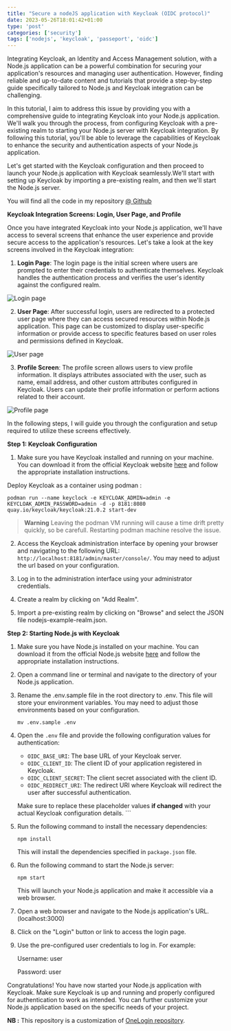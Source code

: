```yaml
---
title: "Secure a nodeJS application with Keycloak (OIDC protocol)"
date: 2023-05-26T18:01:42+01:00
type: 'post'
categories: ['security']
tags: ['nodejs', 'keycloak', 'passeport', 'oidc']
---
```

Integrating Keycloak, an Identity and Access Management solution, with a Node.js application can be a powerful combination for securing your application's resources and managing user authentication. However, finding reliable and up-to-date content and tutorials that provide a step-by-step guide specifically tailored to Node.js and Keycloak integration can be challenging.

In this tutorial, I aim to address this issue by providing you with a comprehensive guide to integrating Keycloak into your Node.js application. We'll walk you through the process, from configuring Keycloak with a pre-existing realm to starting your Node.js server with Keycloak integration. By following this tutorial, you'll be able to leverage the capabilities of Keycloak to enhance the security and authentication aspects of your Node.js application.

Let's get started with the Keycloak configuration and then proceed to launch your Node.js application with Keycloak seamlessly.We'll start with setting up Keycloak by importing a pre-existing realm, and then we'll start the Node.js server.

You will find all the code in my repository [@ Github](https://github.com/atiouajni/nodejs-oidc-keycloak)

**Keycloak Integration Screens: Login, User Page, and Profile**

Once you have integrated Keycloak into your Node.js application, we'll have access to several screens that enhance the user experience and provide secure access to the application's resources. Let's take a look at the key screens involved in the Keycloak integration:

1. **Login Page**: The login page is the initial screen where users are prompted to enter their credentials to authenticate themselves. Keycloak handles the authentication process and verifies the user's identity against the configured realm.

![Login page](/img/2023-05-26/login-page.png)

2. **User Page**: After successful login, users are redirected to a protected user page where they can access secured resources within Node.js application. This page can be customized to display user-specific information or provide access to specific features based on user roles and permissions defined in Keycloak.

![User page](/img/2023-05-26/user-page.png)

3. **Profile Screen**: The profile screen allows users to view profile information. It displays attributes associated with the user, such as name, email address, and other custom attributes configured in Keycloak. Users can update their profile information or perform actions related to their account.

![Profile page](/img/2023-05-26/profile-page.png)

In the following steps, I will guide you through the configuration and setup required to utilize these screens effectively.

**Step 1: Keycloak Configuration**

1. Make sure you have Keycloak installed and running on your machine. You can download it from the official Keycloak website [here](https://www.keycloak.org/downloads.html) and follow the appropriate installation instructions.

Deploy Keycloak as a container using podman :

```
podman run --name keyclock -e KEYCLOAK_ADMIN=admin -e KEYCLOAK_ADMIN_PASSWORD=admin -d -p 8181:8080 quay.io/keycloak/keycloak:21.0.2 start-dev
``` 
> **Warning**
> Leaving the podman VM running will cause a time drift pretty quickly, so be carefull. Restarting podman machine resolve the issue.

2. Access the Keycloak administration interface by opening your browser and navigating to the following URL: `http://localhost:8181/admin/master/console/`. You may need to adjust the url based on your configuration.

3. Log in to the administration interface using your administrator credentials.

4. Create a realm by clicking on "Add Realm".

5. Import a pre-existing realm by clicking on "Browse" and select the JSON file nodejs-example-realm.json.

**Step 2: Starting Node.js with Keycloak**

1. Make sure you have Node.js installed on your machine. You can download it from the official Node.js website [here](https://nodejs.org) and follow the appropriate installation instructions.

2. Open a command line or terminal and navigate to the directory of your Node.js application.

3. Rename the .env.sample file in the root directory to .env. This file will store your environment variables. You may need to adjust those environments based on your configuration.

    ```
    mv .env.sample .env
    ```

4. Open the `.env` file and provide the following configuration values for authentication:

   - `OIDC_BASE_URI`: The base URL of your Keycloak server.
   - `OIDC_CLIENT_ID`: The client ID of your application registered in Keycloak.
   - `OIDC_CLIENT_SECRET`: The client secret associated with the client ID.
   - `OIDC_REDIRECT_URI`: The redirect URI where Keycloak will redirect the user after successful authentication.

   Make sure to replace these placeholder values **if changed** with your actual Keycloak configuration details.    ```

5. Run the following command to install the necessary dependencies:

   ```
   npm install
   ```

   This will install the dependencies specified in `package.json` file.

6. Run the following command to start the Node.js server:

   ```
   npm start
   ```

   This will launch your Node.js application and make it accessible via a web browser.

7. Open a web browser and navigate to the Node.js application's URL. (localhost:3000)

8. Click on the "Login" button or link to access the login page.

9. Use the pre-configured user credentials to log in. For example:

    Username: user

    Password: user

Congratulations! You have now started your Node.js application with Keycloak. Make sure Keycloak is up and running and properly configured for authentication to work as intended. You can further customize your Node.js application based on the specific needs of your project.


**NB :** This repository is a customization of [OneLogin repository](https://github.com/onelogin/onelogin-oidc-node).
